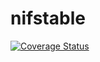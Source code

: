 # nifstable
[![Coverage Status](https://coveralls.io/repos/github/oskargjolga/nifstable/badge.svg?branch=main)](https://coveralls.io/github/oskargjolga/nifstable?branch=main)
